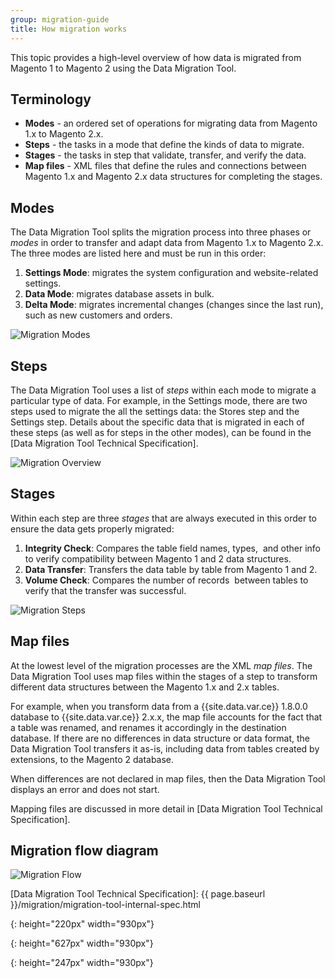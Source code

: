 ```yaml
---
group: migration-guide
title: How migration works
---
```


This topic provides a high-level overview of how data is migrated from Magento 1 to Magento 2 using the Data Migration Tool.

## Terminology

* **Modes** - an ordered set of operations for migrating data from Magento 1.x to Magento 2.x.
* **Steps** - the tasks in a mode that define the kinds of data to migrate.
* **Stages** - the tasks in step that validate, transfer, and verify the data.
* **Map files** - XML files that define the rules and connections between Magento 1.x and Magento 2.x data structures for completing the stages.

## Modes

The Data Migration Tool splits the migration process into three phases or *modes* in order to transfer and adapt data from Magento 1.x to Magento 2.x. The three modes are listed here and must be run in this order:

1. **Settings Mode**: migrates the system configuration and website-related settings.
2. **Data Mode**: migrates database assets in bulk.
3. **Delta Mode**: migrates incremental changes (changes since the last run), such as new customers and orders.

![Migration Modes]

## Steps 

The Data Migration Tool uses a list of *steps* within each mode to migrate a particular type of data. For example, in the Settings mode, there are two steps used to migrate the all the settings data: the Stores step and the Settings step. Details about the specific data that is migrated in each of these steps (as well as for steps in the other modes), can be found in the [Data Migration Tool Technical Specification].

![Migration Overview]

## Stages

Within each step are three *stages* that are always executed in this order to ensure the data gets properly migrated:
 
1. **Integrity Check**: Compares the table field names, types,  and other info to verify compatibility between Magento 1 and 2 data structures.
2. **Data Transfer**: Transfers the data table by table from Magento 1 and 2.
3. **Volume Check**: Compares the number of records  between tables to verify that the transfer was successful.

![Migration Steps]

## Map files

At the lowest level of the migration processes are the XML *map files*. The Data Migration Tool uses map files within the stages of a step to transform different data structures between the Magento 1.x and 2.x tables. 

For example, when you transform data from a {{site.data.var.ce}} 1.8.0.0 database to {{site.data.var.ce}} 2.x.x, the map file accounts for the fact that a table was renamed, and renames it accordingly in the destination database. If there are no differences in data structure or data format, the Data Migration Tool transfers it as-is, including data from tables created by extensions, to the Magento 2 database.

When differences are not declared in map files, then the Data Migration Tool displays an error and does not start.

Mapping files are discussed in more detail in [Data Migration Tool Technical Specification].

## Migration flow diagram

![Migration Flow]



<!-- Link definitions -->
[Data Migration Tool Technical Specification]: {{ page.baseurl }}/migration/migration-tool-internal-spec.html

[Migration Modes]: {{site.baseurl}}/common/images/MigrationModes2.png
{: height="220px" width="930px"}

[Migration Overview]: {{site.baseurl}}/common/images/MigrationOverview2.png
{: height="627px" width="930px"}

[Migration Steps]: {{site.baseurl}}/common/images/MigrationSteps2.png
{: height="247px" width="930px"}

[Migration Flow]: {{site.baseurl}}/common/images/migration_flow.png
